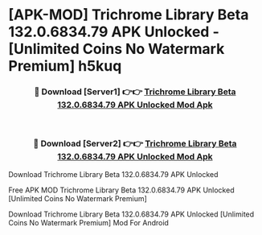 # [APK-MOD] Trichrome Library Beta 132.0.6834.79 APK Unlocked - [Unlimited Coins No Watermark Premium] h5kuq



<div align="center">
<h3>🔴 Download [Server1] 👉👉 <a href="https://momento.my/?title=Trichrome_Library_Beta_132.0.6834.79_APK_Unlocked">Trichrome Library Beta 132.0.6834.79 APK Unlocked Mod Apk</a></h3><br>

<h3>🔴 Download [Server2] 👉👉 <a href="https://momento.my/?title=Trichrome_Library_Beta_132.0.6834.79_APK_Unlocked">Trichrome Library Beta 132.0.6834.79 APK Unlocked Mod Apk</a></h3>
</div>



Download Trichrome Library Beta 132.0.6834.79 APK Unlocked 

Free APK MOD Trichrome Library Beta 132.0.6834.79 APK Unlocked [Unlimited Coins No Watermark Premium]

Download Trichrome Library Beta 132.0.6834.79 APK Unlocked [Unlimited Coins No Watermark Premium] Mod For Android
